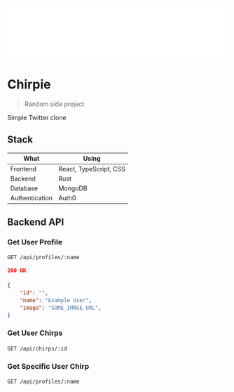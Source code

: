 <img src="assets/logo.svg" width="100%" height="120px">

# Chirpie

> Random side project

Simple Twitter clone

## Stack

| What           | Using                  |
| -------------- | ---------------------- |
| Frontend       | React, TypeScript, CSS |
| Backend        | Rust                   |
| Database       | MongoDB                |
| Authentication | Auth0                  |

## Backend API

### Get User Profile

```http
GET /api/profiles/:name
```

```json
200 OK

{
    "id": "",
    "name": "Example User",
    "image": "SOME_IMAGE_URL",
}
```

### Get User Chirps

```http
GET /api/chirps/:id
```

### Get Specific User Chirp

```http
GET /api/profiles/:name
```
